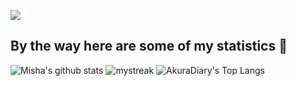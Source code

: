 <a href="https://www.youtube.com/watch?v=dQw4w9WgXcQ"><img src="https://user-images.githubusercontent.com/73097560/115834477-dbab4500-a447-11eb-908a-139a6edaec5c.gif"></a>

## By the way here are some of my statistics 🚀
![Misha's github stats](https://github-readme-stats.vercel.app/api?username=mishapark&show_icons=true&theme=tokyonight)
<img src="https://github-readme-streak-stats.herokuapp.com/?user=mishapark&theme=tokyonight" alt="mystreak"/>
![AkuraDiary's Top Langs](https://github-readme-stats.vercel.app/api/top-langs/?username=mishapark&theme=tokyonight&layout=compact)
